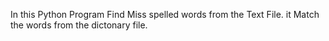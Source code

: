 In this Python Program Find Miss spelled words from the Text File.
it Match the words from the dictonary file.
